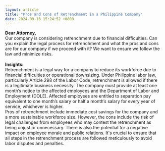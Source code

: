 ```yaml
---
layout: article
title: "Pros and Cons of Retrenchment in a Philippine Company"
date: 2024-09-16 15:24:52 +0800
---
```


<p><strong>Dear Attorney,</strong><br>Our company is considering retrenchment due to financial difficulties. Can you explain the legal process for retrenchment and what the pros and cons are for our company if we proceed with it? We want to ensure we follow the law and minimize risks.<br><br><strong>Insights:</strong><br>Retrenchment is a legal way for a company to reduce its workforce due to financial difficulties or operational downsizing. Under Philippine labor law, particularly Article 298 of the Labor Code, retrenchment is allowed if there is a legitimate business necessity. The company must provide at least one month’s notice to the affected employees and the Department of Labor and Employment (DOLE). Affected employees are entitled to separation pay equivalent to one month’s salary or half a month’s salary for every year of service, whichever is higher.<br>Pros of retrenchment include immediate cost savings for the company and a more sustainable workforce size. However, the cons include the risk of legal challenges from employees who may contest the retrenchment as being unjust or unnecessary. There is also the potential for a negative impact on employee morale and public relations. It's crucial to ensure that all steps in the retrenchment process are followed meticulously to avoid labor disputes and penalties.</p>